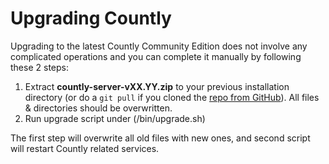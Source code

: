 # Upgrading Countly

Upgrading to the latest Countly Community Edition does not involve any complicated operations and you can complete it manually by following these 2 steps:

1. Extract **countly-server-vXX.YY.zip** to your previous installation directory (or do a `git pull` if you cloned the [repo from GitHub](https://github.com/Countly/countly-server)). All files & directories should be overwritten.
2. Run upgrade script under (/bin/upgrade.sh)

The first step will overwrite all old files with new ones, and second script will restart Countly related services.
